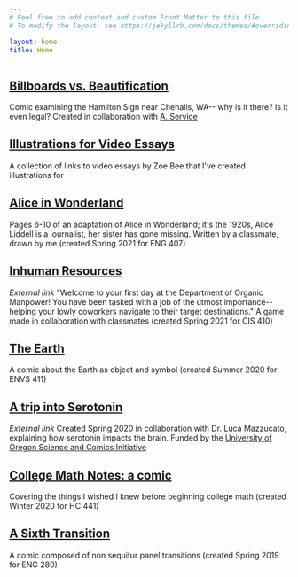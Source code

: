 ```yaml
---
# Feel free to add content and custom Front Matter to this file.
# To modify the layout, see https://jekyllrb.com/docs/themes/#overriding-theme-defaults

layout: home
title: Home
---
```


[Billboards vs. Beautification](billboard/2021/10/03/0)
-------------------
Comic examining the Hamilton Sign near Chehalis, WA-- why is it there? Is it even legal? Created in collaboration with [A. Service](http://alliaservice.com)

[Illustrations for Video Essays](video/2021/06/30/videoessays)
-------------------
A collection of links to video essays by Zoe Bee that I've created illustrations for

[Alice in Wonderland](wonderland/2021/05/04/6)
---------------------

Pages 6-10 of an adaptation of Alice in Wonderland; it's the 1920s,
Alice Liddell is a journalist, her sister has gone missing. Written
by a classmate, drawn by me (created Spring 2021 for ENG 407)

[Inhuman Resources](https://j4red.itch.io/inhuman-resources)
-------------------

*External link* "Welcome to your first day at the Department of Organic Manpower! You have been tasked with a job of the utmost importance-- helping your lowly coworkers navigate to their target destinations." A game made in collaboration with classmates (created Spring 2021 for CIS 410)

[The Earth](earth/2020/08/17/0)
----------

A comic about the Earth as object and symbol (created Summer 2020 for ENVS 411)

[A trip into Serotonin](https://comics.uoregon.edu/wp-content/uploads/2020/09/serotonin_final-With-Watermark.pdf)
----------------------

*External link* Created Spring 2020 in collaboration with
Dr. Luca Mazzucato, explaining how serotonin impacts the brain. Funded
by the [University of Oregon Science and Comics
Initiative](https://ifs.uoregon.edu/outreach/comics/)

[//]: # (Old link: https://comics.uoregon.edu/?page_id=2090)


[College Math Notes: a comic](math/2020/09/13/0)
----------------------------

Covering the things I wished I knew before beginning college
math (created Winter 2020 for HC 441)

[A Sixth Transition](sixth/2020/09/30/0)
-------------------

A comic composed of non sequitur panel transitions (created Spring
2019 for ENG 280)


